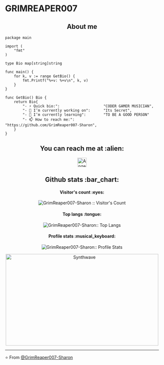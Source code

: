# GRIMREAPER007 

<h2 align="center">About me</h2>

```golang
package main

import (
	"fmt"
)

type Bio map[string]string

func main() {
	for k, v := range GetBio() {
		fmt.Printf("%+v: %+v\n", k, v)
	}
}

func GetBio() Bio {
	return Bio{
		"- ⚡ Quick bio:":                    "CODER GAMER MUSICIAN",
		"- 🔭 I’m currently working on":      "Its Secret",
		"- 🌱 I’m currently learning":        "TO BE A GOOD PERSON"
		"- 📫 How to reach me:":              "https://github.com/GrimReaper007-Sharon",
	}
}
```

<h2 align="center">You can reach me at :alien:</h2>

<p align="center">
<a href="https://youtube.com/channel/UCZ8ieOnxcsdIHzEPzuPRrRQ">
    <img src="https://www.vectorlogo.zone/logos/youtube/youtube-icon.svg" alt="Angel Santiago Jaime Zavala's YouTube Channel" height="30" width="30">
  </a>
</p>


<h2 align="center">Github stats :bar_chart:</h2>

<h4 align="center">Visitor's count :eyes:</h4>

<p align="center"><img src="https://profile-counter.glitch.me/{GrimReaper007-Sharon}/count.svg" alt="GrimReaper007-Sharon :: Visitor's Count" /></p>

<h4 align="center">Top langs :tongue:</h4>

<p align="center"><img src="https://github-readme-stats.vercel.app/api/top-langs/?username=AnhellO&langs_count=10&theme=tokyonight&layout=compact" alt="GrimReaper007-Sharon:: Top Langs" /></p>

<h4 align="center">Profile stats :musical_keyboard:</h4>

<p align="center"><img src="https://github-readme-stats.vercel.app/api?username=GrimReaper007-Sharon&show_icons=true&theme=synthwave" alt="GrimReaper007-Sharon:: Profile Stats" /></p>

<p align="center"><img src="https://thumbs.gfycat.com/GoodnaturedFondGaur-size_restricted.gif" alt="Synthwave" height="300" width="500"></p>


---

⭐️ From [@GrimReaper007-Sharon](https://github.com/GrimReaper007-Sharon)

